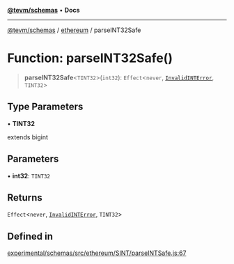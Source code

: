 [**@tevm/schemas**](../../README.md) • **Docs**

***

[@tevm/schemas](../../modules.md) / [ethereum](../README.md) / parseINT32Safe

# Function: parseINT32Safe()

> **parseINT32Safe**\<`TINT32`\>(`int32`): `Effect`\<`never`, [`InvalidINTError`](../classes/InvalidINTError.md), `TINT32`\>

## Type Parameters

• **TINT32**

extends bigint

## Parameters

• **int32**: `TINT32`

## Returns

`Effect`\<`never`, [`InvalidINTError`](../classes/InvalidINTError.md), `TINT32`\>

## Defined in

[experimental/schemas/src/ethereum/SINT/parseINTSafe.js:67](https://github.com/evmts/tevm-monorepo/blob/main/experimental/schemas/src/ethereum/SINT/parseINTSafe.js#L67)
